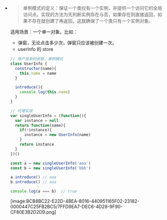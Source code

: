 - > 单例模式的定义：保证一个类仅有一个实例，并提供一个访问它的全局访问点。实现的方法为先判断实例存在与否，如果存在则直接返回，如果不存在就创建了再返回，这就确保了一个类只有一个实例对象。
  
  适用场景：一个单一对象。比如：
  * 弹窗，无论点击多少次，弹窗只应该被创建一次。
  * userInfo 的 store
  
  ```javascript
  // 用户信息的获取，单例模式
  class UserInfo {
    constructor(name){
      this.name = name
    }
  
    introduce(){
      console.log(this.name)
    }
  }
  
  // 代理实现
  var singleUserInfo = (function(){
    var instance = null
    return function(name){
      if(!instance){
        instance = new UserInfo(name)
      }
      return instance
    }
  })()
  
  const a = new singleUserInfo('aaa')
  const b = new singleUserInfo('bbb')
  
  a.introduce() // aaa
  b.introduce() // aaa
  
  console.log(a === b)  // true
  ```
  
  
  [image:BCB8BC22-E22D-4BEA-8016-440951165F02-23182-0000447C25FB2BC5/7FFD9EA7-DEC6-4D28-9F90-CF80E3B2D2D9.png]